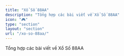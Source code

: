 ```yaml
---
title: "Xổ Số 88AA"
description: "Tổng hợp các bài viết về Xổ Số 88AA"
icon: "🎮"
type: "section"
layout: "section"
url: "/xo-so-88aa/"
---
```


Tổng hợp các bài viết về Xổ Số 88AA